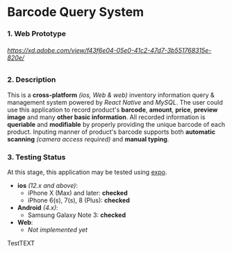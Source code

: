 # __Barcode Query System__

  ### 1. __Web Prototype__

  ###### <https://xd.adobe.com/view/f43f6e04-05e0-41c2-47d7-3b551768315e-820e/>


  ### 2. __Description__

  This is a __cross-platform__ _(ios, Web & web)_ inventory information query & management system powered by _React Native_ and _MySQL_. The user could use this application to record product's __barcode__, __amount__, __price__, __preview image__ and many __other basic information__. All recorded information is __queriable__ and __modifiable__ by properly providing the unique barcode of each product. Inputing manner of product's barcode supports both __automatic scanning__ _(camera access required)_ and __manual typing__.


  ### 3. __Testing Status__

  At this stage, this application may be tested using [expo](https://expo.io).

  + __ios__ _(12.x and above)_:
    + iPhone X (Max) and later: __checked__
    + iPhone 6(s), 7(s), 8 (Plus): __checked__
  + __Android__ _(4.x)_:
    + Samsung Galaxy Note 3: __checked__
  + __Web__:
    + _Not implemented yet_

TestTEXT
